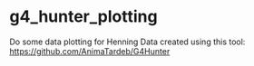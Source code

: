 # g4_hunter_plotting
 Do some data plotting for Henning
 Data created using this tool: https://github.com/AnimaTardeb/G4Hunter
